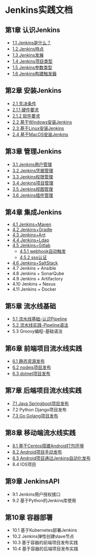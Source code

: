 # Jenkins实践文档

## 第1章 认识Jenkins

- [1.1  Jenkins是什么？](chapter/第一章-认识Jenkins.md)
- [1.2  Jenkins特点](chapter/第一章-认识Jenkins.md)
- [1.3  Jenkins发展](chapter/第一章-认识Jenkins.md)
- [1.4  Jenkins项目类型](chapter/第一章-认识Jenkins.md)
- [1.5  Jenkins参数类型](chapter/第一章-认识Jenkins.md)
- [1.6  Jenkins构建触发器](chapter/第一章-认识Jenkins.md)

## 第2章 安装Jenkins

- [2.1  先决条件](chapter/第二章-安装Jenkins.md)
 -  [2.1.1 硬件要求](chapter/第二章-安装Jenkins.md)
 -  [2.1.2 软件要求](chapter/第二章-安装Jenkins.md)
- [2.2  基于Windows安装Jenkins](chapter/第二章-安装Jenkins.md)
- [2.3  基于Linux安装Jenkins](chapter/第二章-安装Jenkins.md)
- [2.4  基于MacOS安装Jenkins](chapter/第二章-安装Jenkins.md)

## 第3章 管理Jenkins
- [3.1  Jenkins用户管理](chapter/第三章-管理Jenkins(一).md)
- [3.2  Jenkins凭据管理](chapter/第三章-管理Jenkins(一).md)
- [3.3  Jenkins权限管理](chapter/第三章-管理Jenkins(一).md)
- [3.4  Jenkins项目管理](chapter/第四章-管理Jenkins(二).md)
- [3.5  Jenkins视图管理](chapter/第四章-管理Jenkins(二).md)
- [3.6  Jenkins插件管理](chapter/第四章-管理Jenkins(二).md)

## 第4章 集成Jenkins
- [4.1  Jenkins+Maven](chapter/第五章-集成Jenkins(一).md)
- [4.2  Jenkins+Gradle](chapter/第五章-集成Jenkins(一).md)
- [4.3  Jenkins+Ant](chapter/第五章-集成Jenkins(一).md)
- [4.4  Jenkins+Ldap](chapter/第六章-集成Jenkins(二).md)
- [4.5  Jenkins+Gitlab](chapter/第七章-集成Jenkins(三).md)
   - [ 4.5.1 webhook自动触发](chapter/第七章-集成Jenkins(三).md)
   -  [4.5.2 sso认证](chapter/第七章-集成Jenkins(三).md)
- [4.6 Jenkins+SaltStack](chapter/第八章-集成Jenkins(四).md)
- 4.7 Jenkins + Ansible
- 4.8 Jenkins + SonarQube
- 4.9 Jenkins + Artifactory
- 4.10 Jenkins + Nexus
- 4.11 Jenkins + Docker

## 第5章 流水线基础

- [5.1 流水线基础-认识Pipeline](chapter/第九章-流水线实践(一).md)
- [5.2 流水线实践-Pipeline语法](chapter/第十章-流水线实践(二).md)
- 5.3 Groovy编程-基础语法

## 第6章 前端项目流水线实践
- [6.1 静态资源发布](chapter/第十一章-流水线实践(三).md)
- [6.2 nodejs项目发布](chapter/第十二章-流水线实践(四).md)
- [6.3 dotnet项目发布](chapter/dotnet项目流水线.md)

## 第7章 后端项目流水线实践
 - [7.1 Java Springboot项目发布](chapter/springboot项目流水线.md)
 - 7.2 Python Django项目发布
 - [7.3 Go Golang项目发布](chapter/Golang项目流水线.md)
 
## 第8章 移动端流水线实践
 -  [8.1 基于Centos搭建Android打包环境](chapter/android/Android打包环境.md)
 -  [8.2 Android项目手动发布](chapter/android/Android发布(手动).md)
 -  [8.3 Android项目通过Jenkins自动化发布](chapter/android/AndroidJenkins发布流水线.md)
 -  8.4 IOS项目

## 第9章 JenkinsAPI
 - 9.1 Jenkins用户授权接口
 - 9.2 基于Python的Jenkins库使用

## 第10章 容器部署
 - 10.1 基于Kubernetes部署Jenkins
 - 10.2 Jenkins弹性创建slave节点
 - 10.3 基于容器的前端项目发布实践
 - 10.4 基于容器的后端项目发布实践